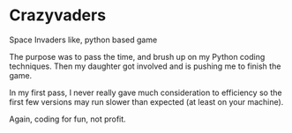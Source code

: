 # Crazyvaders
Space Invaders like, python based game

The purpose was to pass the time, and brush up on my Python coding techniques. 
Then my daughter got involved and is pushing me to finish the game. 

In my first pass, I never really gave much consideration to efficiency 
so the first few versions may run slower than expected (at least on your machine). 

Again, coding for fun, not profit.

